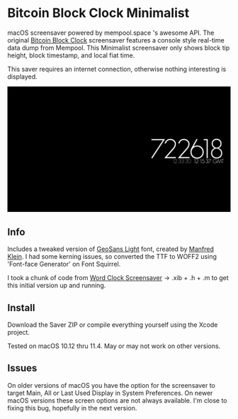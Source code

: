 # Bitcoin Block Clock Minimalist
macOS screensaver powered by mempool.space 's awesome API. The original [Bitcoin Block Clock](https://raw.github.com/disuye/Bitcoin-Block-Clock) screensaver features a console style real-time data dump from Mempool. This Minimalist screensaver only shows block tip height, block timestamp, and local fiat time.

This saver requires an internet connection, otherwise nothing interesting is displayed.

![screenshot png](screenshot.png)


## Info

Includes a tweaked version of [GeoSans Light](https://www.dafont.com/geo-sans-light.font) font, created by [Manfred Klein](https://www.fontzillion.com/fonts/manfred-klein/geo-sans-light). I had some kerning issues, so converted the TTF to WOFF2 using 'Font-face Generator' on Font Squirrel.

I took a chunk of code from [Word Clock Screensaver](https://github.com/chrstphrknwtn/word-clock/) -> .xib + .h + .m to get this initial version up and running.


## Install

Download the Saver ZIP or compile everything yourself using the Xcode project.

Tested on macOS 10.12 thru 11.4. May or may not work on other versions. 


## Issues

On older versions of macOS you have the option for the screensaver to target Main, All or Last Used Display in System Preferences. On newer macOS versions these screen options are not always available. I'm close to fixing this bug, hopefully in the next version.

